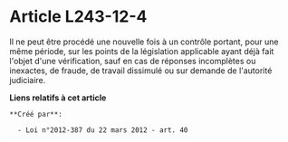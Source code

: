 # Article L243-12-4

Il ne peut être procédé une nouvelle fois à un contrôle portant, pour une même période, sur les points de la législation
applicable ayant déjà fait l'objet d'une vérification, sauf en cas de réponses incomplètes ou inexactes, de fraude, de
travail dissimulé ou sur demande de l'autorité judiciaire.

**Liens relatifs à cet article**

	**Créé par**:

	  - Loi n°2012-387 du 22 mars 2012 - art. 40

